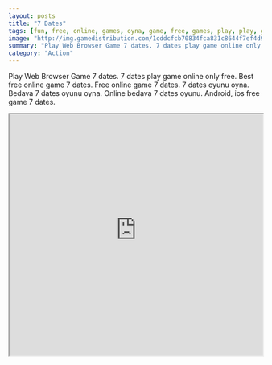 ```yaml
---
layout: posts
title: "7 Dates"
tags: [fun, free, online, games, oyna, game, free, games, play, play, games]
image: "http://img.gamedistribution.com/1cddcfcb70834fca831c8644f7ef4d9a.jpg"
summary: "Play Web Browser Game 7 dates. 7 dates play game online only free. Best free online game 7 dates. Free online game 7 dates. 7 dates oyunu oyna. Bedava 7 dates oyunu oyna. Online bedava 7 dates oyunu. Android, ios free game 7 dates."
category: "Action"
---
```


Play Web Browser Game 7 dates. 7 dates play game online only free. Best free online game 7 dates. Free online game 7 dates. 7 dates oyunu oyna. Bedava 7 dates oyunu oyna. Online bedava 7 dates oyunu. Android, ios free game 7 dates.

<iframe width="100%" height="480px;" src="http://flash.gamedistribution.com?game=1cddcfcb70834fca831c8644f7ef4d9a"></iframe>